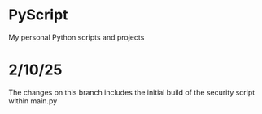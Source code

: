 # PyScript
My personal Python scripts and projects

# 2/10/25
The changes on this branch includes the initial build of the security script within main.py